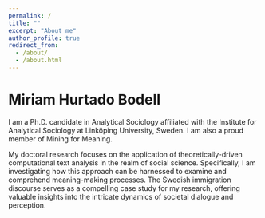 ```yaml
---
permalink: /
title: ""
excerpt: "About me"
author_profile: true
redirect_from: 
  - /about/
  - /about.html
---
```




Miriam Hurtado Bodell
======


I am a Ph.D. candidate in Analytical Sociology affiliated with the Institute for Analytical Sociology at Linköping University, Sweden. I am also a proud member of Mining for Meaning.

My doctoral research focuses on the application of theoretically-driven computational text analysis in the realm of social science. Specifically, I am investigating how this approach can be harnessed to examine and comprehend meaning-making processes. The Swedish immigration discourse serves as a compelling case study for my research, offering valuable insights into the intricate dynamics of societal dialogue and perception.

